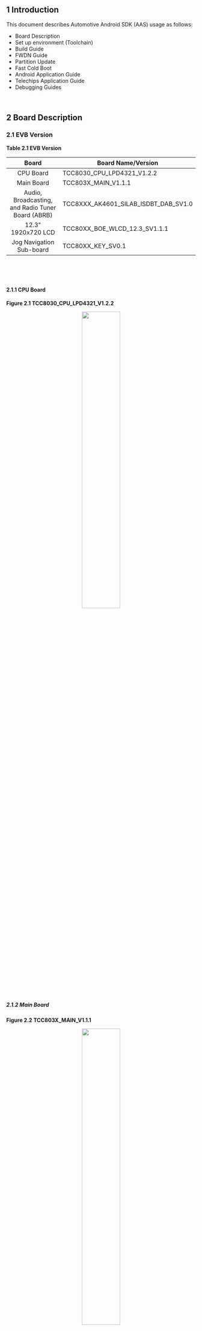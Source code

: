 ## 1 Introduction

This document describes Automotive Android SDK (AAS) usage as follows:

- Board Description
- Set up environment (Toolchain)
- Build Guide
- FWDN Guide
- Partition Update
- Fast Cold Boot
- Android Application Guide
- Telechips Application Guide
- Debugging Guides

&nbsp;&nbsp;&nbsp;

## 2 Board Description

### 2.1 EVB Version

**Table 2.1 EVB Version**

| **Board** | **Board Name/Version** |
|:--:|----|
| CPU Board | TCC8030_CPU_LPD4321_V1.2.2 |
| Main Board | TCC803X_MAIN_V1.1.1 |
| Audio, Broadcasting, and Radio Tuner Board (ABRB) | TCC8XXX_AK4601_SILAB_ISDBT_DAB_SV1.0 |
| 12.3" 1920x720 LCD | TCC80XX_BOE_WLCD_12.3_SV1.1.1 |
| Jog Navigation Sub-board | TCC80XX_KEY_SV0.1 |

&nbsp; 

&nbsp; 

#### 2.1.1 CPU Board

**Figure 2.1 TCC8030_CPU_LPD4321_V1.2.2**

<p align="center"><img src="https://ye-eun-kang.github.io/documentimage/images/TCC803x/SW/Android/12/TCC803x%20Android%2012%20SDK-Getting%20Started/image-20250527134448818.png" style="width:45%;" /></p>

&nbsp; 

&nbsp; 

##### 2.1.2 Main Board

**Figure 2.2 TCC803X_MAIN_V1.1.1**

<p align="center"><img src="https://ye-eun-kang.github.io/documentimage/images/TCC803x/SW/Android/12/TCC803x%20Android%2012%20SDK-Getting%20Started/image-20250527134601944.png" style="width:45%;" /></p>

&nbsp; 

&nbsp; 

#####  2.1.3 Audio, Broadcasting, and Radio Tuner Board (ABRB)

**Figure 2.3 TCC8XXX_AK4601_SILAB_ISDBT_DAB_SV1.0**

<p align="center"><img src="https://ye-eun-kang.github.io/documentimage/images/TCC803x/SW/Android/12/TCC803x%20Android%2012%20SDK-Getting%20Started/image-20250527134721516.png" style="width:45%;" /></p>

&nbsp;

**Note:** For this SDK, the AK4601 codec is supported by default. Refer to Table 2.2.

&nbsp;

**Table 2.2 Codec Selection**

| **Category** |                     **Function Switch**                      | **Description** |
| :----------: | :----------------------------------------------------------: | :-------------: |
|  CODEC_SEL   | <p align="center"><img src="https://ye-eun-kang.github.io/documentimage/images/TCC803x/SW/Android/12/TCC803x%20Android%2012%20SDK-Getting%20Started/image-20250527134813798.png" style="width:45%;" /></p> |     AK4601      |
|              | <p align="center"><img src="https://ye-eun-kang.github.io/documentimage/images/TCC803x/SW/Android/12/TCC803x%20Android%2012%20SDK-Getting%20Started/image-20250527134823042.png" style="width:45%;" /></p> |     TCC7604     |

&nbsp;

&nbsp;

##### 2.1.4 12.3" 1920x720 LCD

**Figure 2.4 TCC80XX_BOE_WLCD_12.3_SV1.1.1**

<p align="center"><img src="https://ye-eun-kang.github.io/documentimage/images/TCC803x/SW/Android/12/TCC803x%20Android%2012%20SDK-Getting%20Started/image-20250527134914704.png" style="width:45%;" /></p>

&nbsp;

&nbsp;

##### 2.1.5 Jog Navigation Sub-board

**Figure 2.5 TCC80XX_KEY_SV0.1 (Top View)**

<p align="center"><img src="https://ye-eun-kang.github.io/documentimage/images/TCC803x/SW/Android/12/TCC803x%20Android%2012%20SDK-Getting%20Started/image-20250527134942851.png" style="width:45%;" /></p>

&nbsp;



**Figure 2.6 TCC80XX_KEY_SV0.1 (Bottom View)**

<p align="center"><img src="https://ye-eun-kang.github.io/documentimage/images/TCC803x/SW/Android/12/TCC803x%20Android%2012%20SDK-Getting%20Started/image-20250527134955525.png" style="width:45%;" /></p>

&nbsp;

&nbsp;

#### 2.2 Boot Mode

##### 2.2.1 USB Boot Mode

**Table 2.3 Set to USB Boot Mode (USB 2.0)**

| **Category** |                   **USB Boot Mode Switch**                   |                        **FWDN Port**                         |
| ------------ | :----------------------------------------------------------: | :----------------------------------------------------------: |
| TCC803x      | <p align="center"><img src="https://ye-eun-kang.github.io/documentimage/images/TCC803x/SW/Android/12/TCC803x%20Android%2012%20SDK-Getting%20Started/image-20250527135144435.png" style="width:45%;" /></p> | <p align="center"><img src="https://ye-eun-kang.github.io/documentimage/images/TCC803x/SW/Android/12/TCC803x%20Android%2012%20SDK-Getting%20Started/image-20250527135133425.png" style="width:45%;" /></p> |

&nbsp;

&nbsp;

##### 2.2.2 eMMC Boot Mode

Table 2.4 Set to eMMC Boot Mode

| Category |                    eMMC Boot Mode Switch                     |                         Reset Switch                         |                            Note                             |
| :------: | :----------------------------------------------------------: | :----------------------------------------------------------: | :---------------------------------------------------------: |
| TCC803x  | <p align="center"><img src="https://ye-eun-kang.github.io/documentimage/images/TCC803x/SW/Android/12/TCC803x%20Android%2012%20SDK-Getting%20Started/image-20250527135256948.png" style="width:45%;" /></p> | <p align="center"><img src="https://ye-eun-kang.github.io/documentimage/images/TCC803x/SW/Android/12/TCC803x%20Android%2012%20SDK-Getting%20Started/image-20250527135254175.png" style="width:45%;" /></p> | The reset button is on the bottom left corner of the board. |

&nbsp;

&nbsp;

##### 2.2.3 SNOR/eMMC Boot Mode

**Table 2.5 Set to SNOR/eMMC Boot Mode**

| **Category** | **SNOR/eMMC Boot Mode Switch**                               | **Reset Switch**                                             | **Note**                                                     |
| ------------ | ------------------------------------------------------------ | ------------------------------------------------------------ | ------------------------------------------------------------ |
| TCC803x      | <p align="center"><img src="https://ye-eun-kang.github.io/documentimage/images/TCC803x/SW/Android/12/TCC803x%20Android%2012%20SDK-Getting%20Started/image-20250527135356911.png" style="width:45%;" /></p> | <p align="center"><img src="https://ye-eun-kang.github.io/documentimage/images/TCC803x/SW/Android/12/TCC803x%20Android%2012%20SDK-Getting%20Started/image-20250527135400032.png" style="width:45%;" /></p> | The  reset button is on the bottom left corner of the board. |

&nbsp;

&nbsp;

## 3 Set Up Environment

This chapter describes how to set up the environment to build the Android source files.

> [!IMPORTANT]
>
> You must use Linux because building on Windows is currently not supported.
>

&nbsp;

### 3.1 Set Up Linux Host Machine

#### 3.1.1 Hardware Requirements

Your development host machine should meet the following hardware requirements:

- 64-bit environment

- At least 250 GB of free disk space to check out the code and an extra 150 GB to build the code  
  (If you conduct multiple builds, you will need even more space.)

- At least 16 GB of RAM (only if you run Linux in a virtual machine)

&nbsp;

&nbsp;

#### 3.1.2 Software Requirements

##### 3.1.2.1 Install Required Packages

To set up the build environment recommended by google, refer to [https://source.android.com/docs/setup/start/initializing](https://source.android.com/docs/setup/start/initializing).

If you want to set up a build environment tested by Telechips, see the followings:

- **Ubuntu 20.04**
  - Required packages


```
apt install -y net-tools make build-essential cmake gcc g++ perl openjdk-11-jdk ncftp chrony diffstat ctags

apt install -y git gnupg flex bison zip curl zlib1g-dev gcc-multilib g++-multilib libc6-dev libc6-dev-i386 lib32ncurses-dev x11proto-core-dev libx11-dev lib32z1-dev libgl1-mesa-dev libxml2-utils xsltproc unzip fontconfig sqlite libffi-dev libbz2-dev libreadline-dev libsqlite3-dev libssl-dev lzop dos2unix python2 python-dev python3-dev libncurses5 xz-utils tk-dev manpages-dev bzip2 device-tree-compiler libspiro-dev p7zip
apt install -y gawk wget texinfo chrpath socat cpio python3 python3-pip python3-pexpect debianutils iputils-ping python3-git python3-jinja2 libegl1-mesa libsdl1.2-dev pylint3 xterm python3-subunit mesa-common-dev
apt install -y libncurses* subversion automake
apt install -y zstd
apt install -y git
```

&nbsp;

- **Fedora 20**
  - Required packages


```
yum -y install glibc*
yum -y install glibc-devel*
yum -y install libstdc++*
yum -y install libstdc++-devel*
yum -y install python-devel
yum -y install perl-XML-Xerces.x86_64*
yum -y install aalib-libs*
yum -y install antlr-javadoc*
yum -y install baekmuk-bdf-fonts*
yum -y install baekmuk-ttf-fonts-batang*
yum -y install baekmuk-ttf-fonts-dotum*
yum -y install baekmuk-ttf-fonts-gulim*
yum -y install baekmuk-ttf-fonts-hline*
yum -y install createrepo*
yum -y install deltarpm*
yum -y install docbook-utils-pdf*
yum -y install fonts-ISO8859*
yum -y install gitk*
yum -y install global*
yum -y install graphviz*
yum -y install gtksourceview2*
yum -y install gupnp-devel*
yum -y install gypsy-devel*
yum -y install jakarta-commons-beanutils-javadoc*
yum -y install libdiscid*
yum -y install libogg-devel*
yum -y install libspiro*
yum -y install libssh2-devel*
yum -y install libuser-devel*
yum -y install libX11*
yum -y install libXrandr*
yum -y install man-pages-ko*
yum -y install meld*
yum -y install monodoc*
yum -y install ncurses-devel*
yum -y install perl-devel*
yum -y install perl-ExtUtils-MakeMaker*
yum -y install rapidsvn*
yum -y install SDL-devel*
yum -y install sos*
yum -y install system-config-date*
yum -y install system-config-httpd*
yum -y install vim-X11*
yum -y install w3m*
yum -y install wxBase*
yum -y install wxGTK*
yum -y install dx*
yum -y install xfsprogs*
yum -y install xorg-x11-fonts-ISO8859*
yum -y install xorg-x11-fonts-misc*
yum -y install xz-lzma-compat*
yum -y install readline*
yum -y install libX11-devel*
yum -y install glibc-devel*
yum -y install readline-devel*
yum -y install acpi*
yum -y install libx86*
yum -y install libssl*
yum -y install hdparm*
yum -y install gucharmap*
yum -y install libX11*
yum -y install libX11-devel*
yum -y install x11-ssh-askpass*
yum -y install libX11-devel*
yum -y install libX11.x86_64*
yum -y install python
yum -y install bleachbit.noarch*
yum -y install libstdc++.i686*
yum -y install zlib.i686*
yum -y install zlib-devel.i686*
yum -y install python-devel.i686*
yum -y install xerces-c-devel.i686*
yum -y install readline.i686*
yum -y install libX11-devel.i686*
yum -y install glibc-devel.i686*
yum -y install readline-devel.i686*
yum -y install libx86.i686*
yum -y install libX11.i686*
yum -y install libX11-devel.i686*
yum -y install libX11.i686*
yum -y install libX11-devel.i686*
yum -y install libXrender.i686*
yum -y install vim-X11.x86_64*
yum -y install gperf
yum -y install perl-Switch.noarch
yum -y install libmp*
yum -y install tmux
yum -y install java-1.8.0-openjdk*
yum -y install vim
yum -y install sysstat
yum -y install zlib-devel
yum -y install openldap-clients nss-pam-ldapd
yum -y install java-1.8.0-openjdk*
yum -y install bison
yum -y install flex

```

&nbsp;

- **Fedora 20**
  - GCC upgrade (v5.3.1)


```
yum install gcc-c++ --nogpgcheck --releasever=23
yum install libgcc-5.3.1-6.fc23.i686 --nogpgcheck --releasever=23
```

&nbsp;

**Note 1:** For the details on the required packages for Linux Host Machine to build sub-core, refer to Chapter 4.4.3 List of Packages Required for Host Development System to Use Yocto Project in *“TCC805x Linux SDK-Getting Started”*. \[6\]

**Note 2:** Required packages to be installed may be different depending on the version of Ubuntu and Fedora. If the build does not work, the required package may not be installed.

&nbsp;

&nbsp;

##### 3.1.2.2 Toolchain Path

**<u>Bootloader</u>**

This Android SDK uses U-Boot as the bootloader. Refer to Chapter 4.1.2.2.1 Set Configuration of Toolchain for U-Boot.

&nbsp;

**<u>Kernel</u>**

Refer to Chapter 4.1.2.4.2 Kernel Configuration for Toolchain of Kernel.

&nbsp;

&nbsp;

#### 3.1.3 Telechips Test Environment 

- Tested on Fedora

  - Fedora 20 (Linux-3.19.8-100.fc20.x86_64-x86_64++debug)


  - GNU Make 3.82 or higher


  - Python 2.7.5


  - Git 2.25.1 or higher


  - OpenJDK 9 or higher


&nbsp;

- Tested on Ubuntu

  - Ubuntu 20.04.5-LTS


  - GNU Make 3.82 or higher


  - Python 2.7.18


  - Git 2.25.1 or higher


  - OpenJDK 9 or higher

  &nbsp;

  &nbsp;

  

## 4 Build Guide

### 4.1 TCC803x EVB (64-bit SDK)

#### 4.1.1 Download SDK

Download SDK **TCC803x_Android12_IVI_1.0.0** from the Telechips Android Git server.

```
$ mkdir mydroid
$ cd mydroid


$ repo init -u ssh://android.telechips.com/android_avn/android/platform/manifest.git -b TCC803x_Android12_IVI_1.0.0
$ repo sync

```

&nbsp;

**Note:** It is recommended to use the **c** option for repo sync to reduce the time for downloading SDK.

The **c** option means that only the source of the revision branch specified in the manifest file is synchronized. (Usage: **`repo sync -c -j8`**)

To reduce the downloading time and SDK size, **`clone-depth = "1"`** for a specific AOSP git in the manifest file is specified as follows. The manifest file, “default.xml”, is in the “.repo/manifests” path.

<p align="center"><img src="https://ye-eun-kang.github.io/documentimage/images/TCC803x/SW/Android/12/TCC803x%20Android%2012%20SDK-Getting%20Started/image-20250527142018329.png" style="width:45%;" /></p>

The **`clone-depth`** option means that a shallow clone is created with a history truncated to the number of commits specified by **`depth`** option.

However, the shallow clone cannot be pushed to the server. If you need to push all the sources to the server or push the commit, you should use the following command. You can get all commit history for the shallow clone by using the following command.

&nbsp;

**Note:** You can check the remote-name of the specific git by using the **`git remote -v`** command.

```
$ git fetch --unshallow [remote-name]
```

To apply the **`git fetch`** command above to all gits with clone-depth in the SDK, you should use the following command.

```
$ repo forall -c "git fetch --unshallow [remote-name]"
```

&nbsp;

&nbsp;

#### 4.1.2 Compile and Build Android Framework

##### 4.1.2.1 Set Up Compiling Environment

**`TARGET_PRODUCT`** must be set correctly for board configuration before compiling.

Execute the following commands.

&nbsp;

**Note:** **`.`** **`build/envsetup.sh`** is used to execute the shell scripter. There should be a space between dot (`.`) and **`build/envsetup.sh`**.

```
$ cd ~/mydroid/maincore
$ . build/envsetup.sh

$ lunch

You're building on Linux

Lunch menu... pick a combo:
     1. aosp_arm-eng
     2. aosp_arm64-eng
     3. aosp_barbet-userdebug
     4. aosp_blueline-userdebug
     5. aosp_blueline_car-userdebug
     6. aosp_bonito-userdebug
     7. aosp_bonito_car-userdebug
     8. aosp_bramble-userdebug
     9. aosp_bramble_car-userdebug
     10. aosp_car_arm-userdebug
     11. aosp_car_arm64-userdebug
     12. aosp_car_x86-userdebug
     13. aosp_car_x86_64-userdebug
     14. aosp_cf_arm64_auto-userdebug
     15. aosp_cf_arm64_phone-userdebug
     16. aosp_cf_x86_64_foldable-userdebug
     17. aosp_cf_x86_64_pc-userdebug
     18. aosp_cf_x86_64_phone-userdebug
     19. aosp_cf_x86_64_tv-userdebug
     20. aosp_cf_x86_auto-userdebug
     21. aosp_cf_x86_phone-userdebug
     22. aosp_cf_x86_tv-userdebug
     23. aosp_coral-userdebug
     24. aosp_coral_car-userdebug
     25. aosp_crosshatch-userdebug
     26. aosp_crosshatch_car-userdebug
     27. aosp_crosshatch_vf-userdebug
     28. aosp_flame-userdebug
     29. aosp_flame_car-userdebug
     30. aosp_redfin-userdebug
     31. aosp_redfin_car-userdebug
     32. aosp_redfin_vf-userdebug
     33. aosp_sargo-userdebug
     34. aosp_sargo_car-userdebug
     35. aosp_sunfish-userdebug
     36. aosp_sunfish_car-userdebug
     37. aosp_trout_arm64-userdebug
     38. aosp_trout_x86-userdebug
     39. aosp_x86-eng
     40. aosp_x86_64-eng
     41. arm_krait-eng
     42. arm_v7_v8-eng
     43. armv8-eng
     44. armv8_cortex_a55-eng
     45. armv8_kryo385-eng
     46. beagle_x15-userdebug
     47. beagle_x15_auto-userdebug
     48. car_tcc803x_arm64-eng
     49. car_x86_64-userdebug
     50. db845c-userdebug
     51. fuchsia_arm64-eng
     52. fuchsia_x86_64-eng
     53. gsi_car_arm64-userdebug
     54. gsi_car_x86_64-userdebug
     55. hikey-userdebug
     56. hikey64_only-userdebug
     57. hikey960-userdebug
     58. hikey960_tv-userdebug
     59. hikey_tv-userdebug
     60. pixel3_mainline-userdebug
     61. poplar-eng
     62. poplar-user
     63. poplar-userdebug
     64. qemu_trusty_arm64-userdebug
     65. sdk_car_arm-userdebug
     66. sdk_car_arm64-userdebug
     67. sdk_car_x86-userdebug
     68. sdk_car_x86_64-userdebug
     69. silvermont-eng
     70. uml-userdebug
     71. yukawa-userdebug
     72. yukawa_sei510-userdebug

Which would you like? [aosp_arm-eng] 48
[W][2024-07-09T15:58:10+0900][1] bool caps::initNs(nsjconf_t *)():215 prctl(PR_CAP_AMBIENT, PR_CAP_AMBIENT_CLEAR_ALL): Invalid argument
[W][2024-07-09T15:58:12+0900][1] bool caps::initNs(nsjconf_t *)():215 prctl(PR_CAP_AMBIENT, PR_CAP_AMBIENT_CLEAR_ALL): Invalid argument
device/telechips/car_tcc803x_arm64/device.mk:711: warning: BOARD_PLAT_PRIVATE_SEPOLICY_DIR has been deprecated. Use SYSTEM_EXT_PRIVATE_SEPOLICY_DIRS instead.
Updated 131 paths from the index

============================================
PLATFORM_VERSION_CODENAME=REL
PLATFORM_VERSION=12
TARGET_PRODUCT=car_tcc803x_arm64
TARGET_BUILD_VARIANT=eng
TARGET_BUILD_TYPE=release
TARGET_ARCH=arm64
TARGET_ARCH_VARIANT=armv8-a
TARGET_CPU_VARIANT=cortex-a72
TARGET_2ND_ARCH=arm
TARGET_2ND_ARCH_VARIANT=armv8-a
TARGET_2ND_CPU_VARIANT=cortex-a53
HOST_ARCH=x86_64
HOST_2ND_ARCH=x86
HOST_OS=linux
HOST_OS_EXTRA=Linux-3.19.8-100.fc20.x86_64-x86_64-Fedora-20-(Heisenbug)
HOST_CROSS_OS=windows
HOST_CROSS_ARCH=x86
HOST_CROSS_2ND_ARCH=x86_64
HOST_BUILD_TYPE=release
BUILD_ID=RT12.230114.001.A1
OUT_DIR=out
============================================

```

&nbsp;

**Note:** If you want to set **user** mode, use the **choosevariant** command.

&nbsp;

&nbsp;

##### 4.1.2.2 Compile Bootloader

You must compile bootloader and kernel first and then frameworks respectively.

- Bootloader path: ~/mydroid/maincore/bootable/bootloader/u-boot

&nbsp;

##### 4.1.2.2.1 Set Configuration of Toolchain for U-Boot

Before building the bootloader, you should download toolchain from the following website:

- [https://developer.arm.com/downloads/-/gnu-a](https://developer.arm.com/downloads/-/gnu-a)

&nbsp;

**Note**: The link is subject to change without notice.

The information of the toolchain to compile U-Boot is **`gcc-arm-9.2-2019.12-x86_64-aarch64-none-linux-gnu.tar.xz`** and **`gcc-arm-9.2-2019.12-x86_64-arm-none-linux-gnueabihf.tar.xz`**.

You can build the bootloader after setting all prerequisites. If you select a configuration according to the CPU board, it will be set accordingly.

Set toolchain path and configuration of U-Boot as follows.

```
$ cd gcc-arm-9.2-2019.12-x86_64-arm-none-linux-gnueabihf/bin
$ export PATH=$PWD:$PATH
$ cd gcc-arm-9.2-2019.12-x86_64-aarch64-none-linux-gnu/bin
$ export PATH=$PWD:$PATH
$ echo $PATH  // you can check toolchain path is applied in $PATH$ cd ~/mydroid/maincorebootable/bootloader/u-boot
$ cd ~/mydroid/maincore/bootable/bootloader/u-boot 
$ source scripts/envsetup.sh

[1] Telechips Android Platform
[2] Telechips Android Platform (64bit)
[3] Telechips Linux Platform
[4] Telechips Linux Platform (64bit)
Select platform (default 4): 2

[1] TCC805x
[2] TCC803x
Select SoC family (default 1): 2

[1] TCC803XP EVB 1.0
[2] TCC8030 EVB 0.1
Select board (default 1): 2

[1] Maincore
Select core (default 1): 1

### U-Boot Environment Setup Complete ###

- ARCH=arm64
- CROSS_COMPILE=aarch64-none-linux-gnu-
- DEVICE_TREE=tcc8030-evb_sv0.1

```

&nbsp;

&nbsp;

##### 4.1.2.2.2 Build U-Boot and Make ROM File

To build the bootloader (U-Boot) for EVB of 64-bit SDK, use the following default configuration files and execute the **make** command depending on the chipset.

```
$  make tcc803x_android_12_defconfig       
```

&nbsp; 

**Note:** If you want to configure the boot mode to **single** mode, remove the build option as follows:

 &nbsp;

1. Run **make menuconfig** command and remove the configuration as follows.

```
 $ make menuconfig  ARM  architecture --->  Telechips  architecture specifics --->  [  ] Boot subcore kernel by maincore       
```

&nbsp;

2. Compile the code, and you will find the “u-boot.rom” file in ~mydroid/maincore/bootable/bootloader/u-boot.

```
 $ make -j8     
```

 &nbsp;

 &nbsp;

##### 4.1.2.3 Generic Kernel Image (GKI)

Information about the Generic Kernel Image (GKI) project by Google can be found at the following website:

- [https://source.android.com/docs/core/architecture/kernel/generic-kernel-image](https://source.android.com/docs/core/architecture/kernel/generic-kernel-image)

&nbsp;

&nbsp;

#### Compile Linux Kernel

The top layer of the SDK tree consists of the following components:

- Kernel

- Maincore

- Subcore

If you modify the kernel code, you must compile the GKI image, “boot.img” and “vendor_boot.img”, because the output file (“.ko”) of the kernel device is included in the “vendor_boot.img”.

Information about the vendor_boot partition can be found at the following website:

- [https://source.android.com/docs/core/architecture/partitions/vendor-boot-partitions](https://source.android.com/docs/core/architecture/partitions/vendor-boot-partitions)

&nbsp;

##### 4.1.2.4.1 Kernel Configuration – Device Tree

The board configuration files are all in “kernel/common/arch/arm64/boot/dts” path**.** The “.dts” file includes a specific configuration depending on the LCD panel.

Also, detailed configuration files are listed in the “kernel/common/arch/arm64/boot/dts/tcc” path**.**

- For TCC803x, “tcc803x-android-lpd4321_sv1.0.dts” and “tcc803x-android-ivi.dtsi” are used for kernel device configuration. After compiling the kernel, these dt-files produce binaries named “tcc803x-android-lpd4321_sv1.0.dtb” in the following two paths:

  - kernel/out_abi/android12-5.4/common/arch/arm64/boot/dts/tcc


  - maincore/out/target/product/car_tcc803x_arm64


&nbsp;

##### 4.1.2.4.2 Kernel Configuration

Before building the kernel, you should download the toolchain from the following:

- [https://releases.linaro.org/components/toolchain/binaries/7.2-2017.11/aarch64-linux-gnu/](https://releases.linaro.org/components/toolchain/binaries/7.2-2017.11/aarch64-linux-gnu/)

The information of toolchain for compiling kernel is **gcc-linaro-7.2.1-2017.11-x86_64_aarch64-linux-gnu.tar.xz**. And you should set up your environment as follows.

The path where the toolchain is installed should be set in **PATH**. The following is an example.

```
Example)
$ export  PATH=/opt/gcc-linaro-7.2.1-2017.11-x86_64_aarch64-linux-gnu/bin:$PATH     
```

To set the GKI kernel configuration, use the following default configuration file located in **“**kernel/common/arch/arm64/configs/” path.

- gki_defconfig

&nbsp;

> [!IMPORTANT]
>
> “gki_defconfig” is a config defined by Google and must not be modified or deleted.
>

&nbsp;

To set the telechips kernel configuration, use the following fragment files located in “kernel/common/arch/arm64/configs/” path.

- TCC803x: “telechips_gki_tcc803x.fragment”

By compiling “gki_defconfig” and “telechips_gki_tcc803xpe.fragment", “.config" is created and this file will be located in the “kernel/out_abi/android12-5.10/common/” path. Refer to Chapter 4.1.2.4.3.

To build the GKI kernel and enable automatic copying of the output after building the GKI kernel, you must set the path to “maincore/device/telechips/car_tcc803x-kernel”. If the output is not copied, you will be unable to build the Android 12 SDK.

```
$ cd ~/mydroid/maincore
$ cd device/telechips/car_tcc803x-kernel

$ sdk_dir=$PWD
$ croot
$ cd ../kernel
$ export ARCH=arm64 CROSS_COMPILE=aarch64-linux-gnu- LLVM=1
```

&nbsp;

&nbsp;

##### 4.1.2.4.3 Compile Kernel

Execute **build_abi.sh** in the kernel directory. (file path: kernel/build/build_abi.sh)

&nbsp;

&nbsp;

# References

1.  Contact Telechips for more details: [sales@telechips.com](mailto:sales@telechips.com)

2.  For more information about ADB: [https://developer.android.com/studio/releases/platform-tools](https://developer.android.com/studio/releases/platform-tools)

3.  For ADB Command: [https://developer.android.com/studio/command-line/adb](https://developer.android.com/studio/command-line/adb)

4.  For more information about Toolchain: [https://developer.android.com/ndk/guides/build](https://developer.android.com/ndk/guides/build)

5.  TC Common-User Guide for mktcimg

TCCxxxx Common-User Guide for Firmware Downloader V8

6.  TCC805x Linux SDK-Getting Started

7.  TCCxxxx Android 12 SDK-Reference Manual for Supported Media Format

8.  TCCxxxx Android SDK-User Guide for Dynamic Partitions

**Note**: Reference documents can be provided whenever available, depending on the terms of a contract. If the reference documents are unavailable, the contents directly related to your development can be guided.

&nbsp;

&nbsp;

## Revision History

### Rev. 1.00: 2024-07-30

- Official version release

&nbsp;

&nbsp;



##### DISCLAIMER

This material is being made available solely for your internal use with its products and service offerings of Telechips, Inc (“Telechips”). and/or licensors and shall not be used for any other purposes. This material may not be altered, edited, or modified in any way without Telechips’ prior written approval. Unauthorized use or disclosure of this material or the information contained herein is strictly prohibited, and you agree to indemnify Telechips and licensors for any damages or losses suffered by Telechips and/or licensors for any unauthorized uses or disclosures of this material, in whole or part. Further, Telechips, Inc. reserves the right to revise this material and to make changes to its content, at any time, without obligation to notify any person or entity of such revisions or changes.

THIS MATERIAL IS BEING PROVIDED “AS IS” WITHOUT WARRANTY OF ANY KIND, WHETHER EXPRESSED, IMPLIED, STATUTORY OR OTHERWISE. TO THE MAXIMUM EXTENT PERMITTED BY LAW, TELECHIPS AND/OR LICENSORS SPECIFICALLY DISCLAIM ALL WARRANTIES OF TITLE, MERCHANTABILITY, NON-INFRINGEMENT, FITNESS FOR A PARTICULAR PURPOSE, SATISFACTORY QUALITY, COMPLETENESS OR ACCURACY, AND ALL WARRANTIES ARISING OUT OF TRADE USAGE OR OUT OF A COURSE OF DEALING OR COURSE OF PERFORMANCE. MOREOVER, NEITHER TELECHIPS, INC. NOR LICENSORS, SHALL BE LIABLE TO YOU OR ANY THIRD PARTY FOR ANY EXPENSES, LOSSES, USE, OR ACTIONS HOWSOEVER INCURRED OR UNDERTAKEN BY YOU IN RELIANCE ON THIS MATERIAL.

THIS MATERIAL IS DESIGNED FOR GENERAL PURPOSE, AND ACCORDINGLY YOU ARE RESPONSIBLE FOR ALL OR ANY OF INTELLECTUAL PROPERTY LICENSES REQUIRED FOR ACTUAL APPLICATION. TELECHIPS, INC. DOES NOT PROVIDE ANY INDEMNIFICATION FOR ANY INTELLECTUAL PROPERTIES OWNED BY THIRD PARTY.

Copyright Statement

Copyright in this material provided by Telechips, Inc. is owned by Telechips unless otherwise noted. For reproduction or use of Telechips’ copyright material, prior written consent should be obtained from Telechips. That prior written consent, if given, will be subject to conditions that Telechips’ name should be included and interest in the material should be acknowledged when the material is reproduced or quoted, either in whole or in part. You must not copy, adapt, publish, distribute, or commercialize any contents contained in the material in any manner without the written permission of Telechips. Trademarks used in Telechips’ copyright material are the property of Telechips.

***For customers who use Google technology:***

 "Copyright © 2013 Google Inc. All rights reserved.”